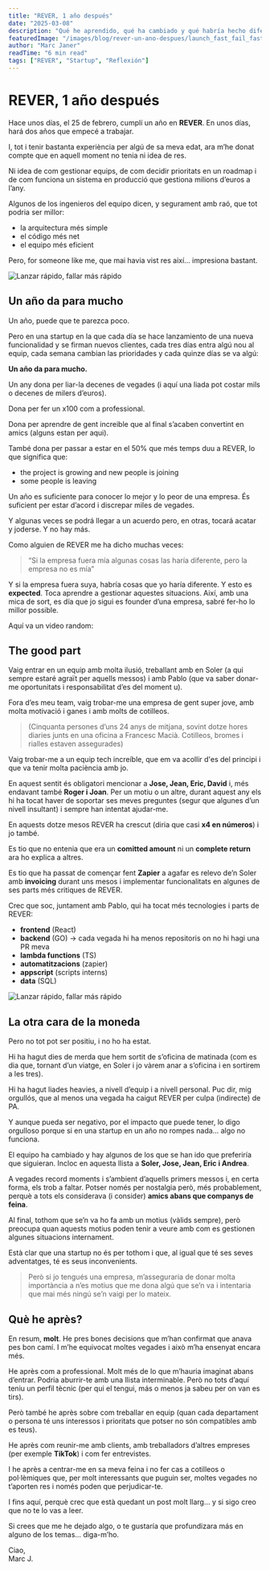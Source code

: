 ```yaml
---
title: "REVER, 1 año después"
date: "2025-03-08"
description: "Qué he aprendido, qué ha cambiado y qué habría hecho diferente"
featuredImage: "/images/blog/rever-un-ano-despues/launch_fast_fail_faster.jpeg"
author: "Marc Janer"
readTime: "6 min read"
tags: ["REVER", "Startup", "Reflexión"]
---
```


# REVER, 1 año después

Hace unos días, el 25 de febrero, cumplí un año en **REVER**. En unos días, hará dos años que empecé a trabajar.

I, tot i tenir bastanta experiència per algú de sa meva edat, ara m’he donat compte que en aquell moment no tenia ni idea de res.

Ni idea de com gestionar equips, de com decidir prioritats en un roadmap i de com funciona un sistema en producció que gestiona milions d’euros a l’any.

Algunos de los ingenieros del equipo dicen, y segurament amb raó, que tot podria ser millor:

- la arquitectura més simple
- el código més net
- el equipo més eficient

Pero, for someone like me, que mai havia vist res així… impresiona bastant.

![Lanzar rápido, fallar más rápido](/images/blog/rever-un-ano-despues/rever_terrace_view.webp)

## Un año da para mucho

Un año, puede que te parezca poco.

Pero en una startup en la que cada día se hace lanzamiento de una nueva funcionalidad y se firman nuevos clientes, cada tres días entra algú nou al equip, cada semana cambian las prioridades y cada quinze días se va algú:

**Un año da para mucho.**

Un any dona per liar-la decenes de vegades (i aquí una liada pot costar mils o decenes de milers d’euros).

Dona per fer un x100 com a professional.

Dona per aprendre de gent increible que al final s’acaben convertint en amics (alguns estan per aqui).

També dona per passar a estar en el 50% que més temps duu a REVER, lo que significa que:

- the project is growing and new people is joining
- some people is leaving

Un año es suficiente para conocer lo mejor y lo peor de una empresa. És suficient per estar d’acord i discrepar miles de vegades.

Y algunas veces se podrá llegar a un acuerdo pero, en otras, tocará acatar y joderse. Y no hay más.

Como alguien de REVER me ha dicho muchas veces:

> “Si la empresa fuera mía algunas cosas las haría diferente, pero la empresa no es mía”

Y si la empresa fuera suya, habría cosas que yo haría diferente. Y esto es **expected**. Toca aprendre a gestionar aquestes situacions. Així, amb una mica de sort, es día que jo sigui es founder d’una empresa, sabré fer-ho lo millor possible.

Aquí va un video random:

## The good part

Vaig entrar en un equip amb molta ilusió, treballant amb en Soler (a qui sempre estaré agraït per aquells messos) i amb Pablo (que va saber donar-me oportunitats i responsabilitat d’es del moment u).

Fora d’es meu team, vaig trobar-me una empresa de gent super jove, amb molta motivació i ganes i amb molts de cotilleos.

> (Cinquanta persones d’uns 24 anys de mitjana, sovint dotze hores diaries junts en una oficina a Francesc Macià. Cotilleos, bromes i rialles estaven assegurades)

Vaig trobar-me a un equip tech increíble, que em va acollir d'es del principi i que va tenir molta paciència amb jo.

En aquest sentit és obligatori mencionar a **Jose, Jean, Eric, David** i, més endavant també **Roger i Joan**. Per un motiu o un altre, durant aquest any els hi ha tocat haver de soportar ses meves preguntes (segur que algunes d’un nivell insultant) i sempre han intentat ajudar-me.

En aquests dotze mesos REVER ha crescut (diria que casi **x4 en números**) i jo també.

Es tio que no entenia que era un **comitted amount** ni un **complete return** ara ho explica a altres.

Es tio que ha passat de començar fent **Zapier** a agafar es relevo de’n Soler amb **invoicing** durant uns mesos i implementar funcionalitats en algunes de ses parts més critiques de REVER.

Crec que soc, juntament amb Pablo, qui ha tocat més tecnologies i parts de REVER:

- **frontend** (React)
- **backend** (GO) → cada vegada hi ha menos repositoris on no hi hagi una PR meva
- **lambda functions** (TS)
- **automatitzacions** (zapier)
- **appscript** (scripts interns)
- **data** (SQL)

![Lanzar rápido, fallar más rápido](/images/blog/rever-un-ano-despues/launch_fast_fail_faster.jpeg)

## La otra cara de la moneda

Pero no tot pot ser positiu, i no ho ha estat.

Hi ha hagut dies de merda que hem sortit de s’oficina de matinada (com es dia que, tornant d’un viatge, en Soler i jo vàrem anar a s’oficina i en sortirem a les tres).

Hi ha hagut liades heavies, a nivell d’equip i a nivell personal. Puc dir, mig orgullós, que al menos una vegada ha caigut REVER per culpa (indirecte) de PA.

Y aunque pueda ser negativo, por el impacto que puede tener, lo digo orgulloso porque si en una startup en un año no rompes nada… algo no funciona.

El equipo ha cambiado y hay algunos de los que se han ido que preferiría que siguieran. Incloc en aquesta llista a **Soler, Jose, Jean, Eric i Andrea**.

A vegades record moments i s’ambient d’aquells primers messos i, en certa forma, els trob a faltar. Potser només per nostalgia però, més probablement, perquè a tots els considerava (i consider) **amics abans que companys de feina**.

Al final, tothom que se’n va ho fa amb un motius (vàlids sempre), però preocupa quan aquests motius poden tenir a veure amb com es gestionen algunes situacions internament.

Està clar que una startup no és per tothom i que, al igual que té ses seves adventatges, té es seus inconvenients.

> Però si jo tengués una empresa, m’asseguraria de donar molta importància a n’es motius que me dona algú que se’n va i intentaria que mai més ningú se’n vaigi per lo mateix.

## Què he après?

En resum, **molt**. He pres bones decisions que m’han confirmat que anava pes bon camí. I m’he equivocat moltes vegades i això m’ha ensenyat encara més.

He après com a professional. Molt més de lo que m’hauria imaginat abans d’entrar. Podria aburrir-te amb una llista interminable. Però no tots d’aquí teniu un perfil tècnic (per qui el tengui, más o menos ja sabeu per on van es tirs).

Però també he après sobre com treballar en equip (quan cada departament o persona té uns interessos i prioritats que potser no són compatibles amb es teus).

He après com reunir-me amb clients, amb treballadors d’altres empreses (per exemple **TikTok**) i com fer entrevistes.

I he après a centrar-me en sa meva feina i no fer cas a cotilleos o pol·lèmiques que, per molt interessants que puguin ser, moltes vegades no t’aporten res i només poden que perjudicar-te.

I fins aquí, perquè crec que està quedant un post molt llarg… y si sigo creo que no te lo vas a leer.

Si crees que me he dejado algo, o te gustaría que profundizara más en alguno de los temas… diga-m’ho.

Ciao,  
Marc J.
